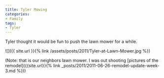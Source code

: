 ```yaml
---
title: Tyler Mowing
categories:
- Family
tags:
- Tyler
---
```


Tyler thought it would be fun to push the lawn mower for a while.

![]({{ site.url }}{% link /assets/posts/2011/Tyler-at-Lawn-Mower.jpg %})

(Note: that is our neighbors lawn mower. I was out shooting [pictures of the remodel]({{site.url}}{% link _posts/2011/2011-06-26-remodel-update-week-3.md %}))
